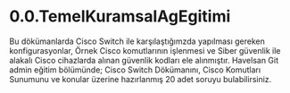 # 0.0.TemelKuramsalAgEgitimi 
Bu dökümanlarda Cisco Switch ile karşılaştığımzda yapılması gereken konfigurasyonlar, Örnek Cisco komutlarının işlenmesi ve Siber güvenlik ile alakalı Cisco cihazlarda alınan güvenlik kodları ele alınmıştır.
Havelsan Git admin eğitim bölümünde; Cisco Switch Dökümanını, Cisco Komutları Sunumunu ve konular üzerine hazırlanmış 20 adet soruyu bulabilirsiniz. 
